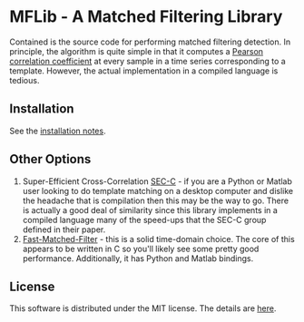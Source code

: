# MFLib - A Matched Filtering Library

Contained is the source code for performing matched filtering detection.  In principle, the algorithm is quite simple in that it computes a [Pearson correlation coefficient](https://en.wikipedia.org/wiki/Pearson_correlation_coefficient#For_a_sample) at every sample in a time series corresponding to a template.  However, the actual implementation in a compiled language is tedious.

## Installation

See the [installation notes](https://github.com/uofuseismo/mflib/blob/master/INSTALL.md).

## Other Options

   1.  Super-Efficient Cross-Correlation [SEC-C](https://github.com/Naderss/SEC_C) - if you are a Python or Matlab user looking to do template matching on a desktop computer and dislike the headache that is compilation then this may be the way to go.  There is actually a good deal of similarity since this library implements in a compiled language many of the speed-ups that the SEC-C group defined in their paper.
   2.  [Fast-Matched-Filter](https://github.com/beridel/fast_matched_filter) - this is a solid time-domain choice.  The core of this appears to be written in C so you'll likely see some pretty good performance.  Additionally, it has Python and Matlab bindings.

## License

This software is distributed under the MIT license.  The details are [here](https://github.com/uofuseismo/mflib/blob/master/LICENSE).

